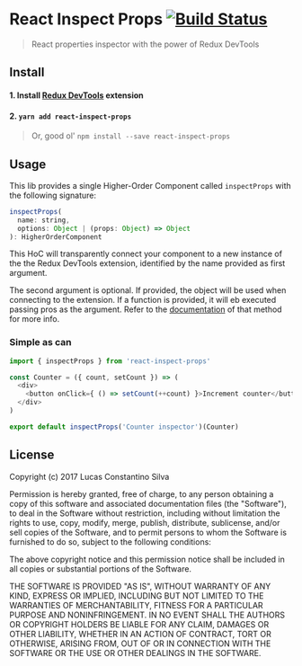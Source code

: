 # React Inspect Props [![Build Status](https://travis-ci.org/lucasconstantino/react-inspect-props.svg?branch=master)](https://travis-ci.org/lucasconstantino/react-inspect-props)

> React properties inspector with the power of Redux DevTools

## Install

#### 1. Install [Redux DevTools](http://extension.remotedev.io/#installation) extension

#### 2. `yarn add react-inspect-props`

> Or, good ol' `npm install --save react-inspect-props`

## Usage

This lib provides a single Higher-Order Component called `inspectProps` with the following signature:

```js
inspectProps(
  name: string,
  options: Object | (props: Object) => Object
): HigherOrderComponent
```

This HoC will transparently connect your component to a new instance of the the Redux DevTools extension, identified by the name provided as first argument.

The second argument is optional. If provided, the object will be used when connecting to the extension. If a function is provided, it will eb executed passing pros as the argument. Refer to the [documentation](http://extension.remotedev.io/docs/API/Arguments.html) of that method for more info.

### Simple as can

```js
import { inspectProps } from 'react-inspect-props'

const Counter = ({ count, setCount }) => (
  <div>
    <button onClick={ () => setCount(++count) }>Increment counter</button>
  </div>
)

export default inspectProps('Counter inspector')(Counter)
```

## License

Copyright (c) 2017 Lucas Constantino Silva

Permission is hereby granted, free of charge, to any person obtaining a copy of
this software and associated documentation files (the "Software"), to deal in
the Software without restriction, including without limitation the rights to
use, copy, modify, merge, publish, distribute, sublicense, and/or sell copies
of the Software, and to permit persons to whom the Software is furnished to do
so, subject to the following conditions:

The above copyright notice and this permission notice shall be included in all
copies or substantial portions of the Software.

THE SOFTWARE IS PROVIDED "AS IS", WITHOUT WARRANTY OF ANY KIND, EXPRESS OR
IMPLIED, INCLUDING BUT NOT LIMITED TO THE WARRANTIES OF MERCHANTABILITY,
FITNESS FOR A PARTICULAR PURPOSE AND NONINFRINGEMENT. IN NO EVENT SHALL THE
AUTHORS OR COPYRIGHT HOLDERS BE LIABLE FOR ANY CLAIM, DAMAGES OR OTHER
LIABILITY, WHETHER IN AN ACTION OF CONTRACT, TORT OR OTHERWISE, ARISING FROM,
OUT OF OR IN CONNECTION WITH THE SOFTWARE OR THE USE OR OTHER DEALINGS IN THE
SOFTWARE.

